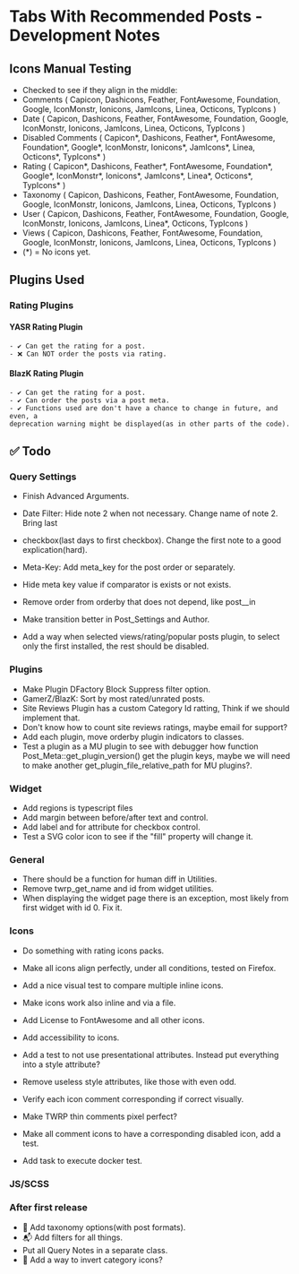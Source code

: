 # Tabs With Recommended Posts - Development Notes

## Icons Manual Testing

- Checked to see if they align in the middle:
- Comments          ( Capicon, Dashicons, Feather, FontAwesome, Foundation, Google, IconMonstr, Ionicons, JamIcons, Linea, Octicons, TypIcons )
- Date              ( Capicon, Dashicons, Feather, FontAwesome, Foundation, Google, IconMonstr, Ionicons, JamIcons, Linea, Octicons, TypIcons )
- Disabled Comments ( Capicon*, Dashicons, Feather*, FontAwesome, Foundation*, Google*, IconMonstr, Ionicons*, JamIcons*, Linea, Octicons*, TypIcons* )
- Rating            ( Capicon*, Dashicons, Feather*, FontAwesome, Foundation*, Google*, IconMonstr*, Ionicons*, JamIcons*, Linea*, Octicons*, TypIcons* )
- Taxonomy          ( Capicon, Dashicons, Feather, FontAwesome, Foundation, Google, IconMonstr, Ionicons, JamIcons, Linea, Octicons, TypIcons )
- User              ( Capicon, Dashicons, Feather, FontAwesome, Foundation, Google, IconMonstr, Ionicons, JamIcons, Linea*, Octicons, TypIcons )
- Views             ( Capicon, Dashicons, Feather, FontAwesome, Foundation, Google, IconMonstr, Ionicons, JamIcons, Linea, Octicons, TypIcons )
- (*) = No icons yet.

## Plugins Used

### Rating Plugins

#### YASR Rating Plugin

    - ✔ Can get the rating for a post.
    - ❌ Can NOT order the posts via rating.

#### BlazK Rating Plugin

    - ✔ Can get the rating for a post.
    - ✔ Can order the posts via a post meta.
    - ✔ Functions used are don't have a chance to change in future, and even, a
    deprecation warning might be displayed(as in other parts of the code).

## ✅ Todo

### Query Settings

- Finish Advanced Arguments.

- Date Filter: Hide note 2 when not necessary. Change name of note 2. Bring last
- checkbox(last days to first checkbox). Change the first note to a good explication(hard).

- Meta-Key: Add meta_key for the post order or separately.
- Hide meta key value if comparator is exists or not exists.
- Remove order from orderby that does not depend, like post__in
- Make transition better in Post_Settings and Author.
- Add a way when selected views/rating/popular posts plugin, to select only the first installed, the rest should be disabled.

### Plugins

- Make Plugin DFactory Block Suppress filter option.
- GamerZ/BlazK: Sort by most rated/unrated posts.
- Site Reviews Plugin has a custom Category Id ratting, Think if we should implement that.
- Don't know how to count site reviews ratings, maybe email for support?
- Add each plugin, move orderby plugin indicators to classes.
- Test a plugin as a MU plugin to see with debugger how function Post_Meta::get_plugin_version() get the plugin keys, maybe we will need
to make another get_plugin_file_relative_path for MU plugins?.

### Widget

- Add regions is typescript files
- Add margin between before/after text and control.
- Add label and for attribute for checkbox control.
- Test a SVG color icon to see if the "fill" property will change it.

### General

- There should be a function for human diff in Utilities.
- Remove twrp_get_name and id from widget utilities.
- When displaying the widget page there is an exception, most likely from first widget with id 0. Fix it.

### Icons

- Do something with rating icons packs.

- Make all icons align perfectly, under all conditions, tested on Firefox.
- Add a nice visual test to compare multiple inline icons.

- Make icons work also inline and via a file.

- Add License to FontAwesome and all other icons.
- Add accessibility to icons.

- Add a test to not use presentational attributes. Instead put everything into a style attribute?
- Remove useless style attributes, like those with even odd.

- Verify each icon comment corresponding if correct visually.

- Make TWRP thin comments pixel perfect?

- Make all comment icons to have a corresponding disabled icon, add a test.
- Add task to execute docker test.

### JS/SCSS

### After first release

- 🥇 Add taxonomy options(with post formats).
- 📬 Add filters for all things.
- Put all Query Notes in a separate class.
- 🔀 Add a way to invert category icons?
